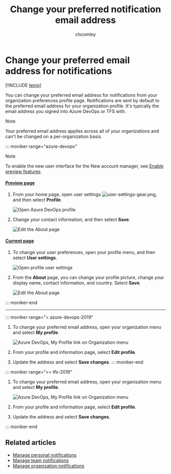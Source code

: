 ﻿---
title: Change your preferred notification email address
titleSuffix: Azure DevOps
description: Change the email address used to receive alerts or email  notifications managed in Azure DevOps or Team Foundation Server (TFS)
ms.technology: devops-collab
ms.topic: conceptual
ms.author: chcomley
author: chcomley
ms.date: 12/30/2019
monikerRange: '>= tfs-2015'
---

# Change your preferred email address for notifications

[!INCLUDE [temp](../includes/version-ts-tfs-2015-2016.md)]

You can change your preferred email address for notifications from your organization preferences profile page. Notifications are sent by default to the preferred email address for your organization profile. It's typically the email address you signed into Azure DevOps or TFS with.

> [!NOTE]
> Your preferred email address applies across all of your organizations and can't be changed on a per-organization basis.

::: moniker range="azure-devops"

> [!NOTE]  
> To enable the new user interface for the New account manager, see [Enable preview features](../project/navigation/preview-features.md).

#### [Preview page](#tab/preview-page)

1.  From your home page, open user settings ![user-settings-gear.png](../media/icons/user-settings-gear.png), and then select **Profile**.

    ![Open Azure DevOps profile](../media/open-user-settings-profile-preview.png)

2.  Change your contact information, and then select **Save**.

    ![Edit the About page](media/edit-contact-info-preview.png)

#### [Current page](#tab/current-page)

1.  To change your user preferences, open your profile menu, and then select **User settings**.

    ![Open profile user settings](media/open-profile-newnav.png)

2.  From the **About** page, you can change your profile picture, change your display name, contact information, and country. Select **Save**.

    ![Edit the About page](../organizations/settings/media/edit-about-page.png)

::: moniker-end

---

::: moniker range="= azure-devops-2019"

1.  To change your preferred email address, open your organization menu and select **My profile**.

    ![Azure DevOps, My Profile link on Organization menu](media/open-profile-newnav.png)

2.  From your profile and information page, select **Edit profile**.

3.  Update the address and select **Save changes**.
    ::: moniker-end

::: moniker range="<= tfs-2018"

1.  To change your preferred email address, open your organization menu and select **My profile**.

    ![Azure DevOps, My Profile link on Organization menu](media/open-profile-team-services.png)

2.  From your profile and information page, select **Edit profile**.

3.  Update the address and select **Save changes**.

::: moniker-end

## Related articles

- [Manage personal notifications](manage-personal-notifications.md)
- [Manage team notifications](manage-team-group-notifications.md)
- [Manage organization notifications](manage-organization-notifications.md)
